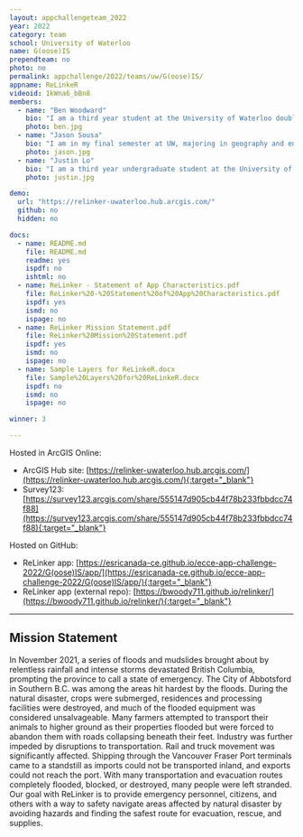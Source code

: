 ```yaml
---
layout: appchallengeteam_2022
year: 2022
category: team
school: University of Waterloo
name: G(oose)IS
prependteam: no
photo: no
permalink: appchallenge/2022/teams/uw/G(oose)IS/
appname: ReLinkeR
videoid: 1kWna6_bBn8
members:
  - name: "Ben Woodward"
    bio: "I am a third year student at the University of Waterloo double-majoring in Geography and Earth Sciences. I am a former gold medalist at the International Geography Olympiad, placing third worldwide in 2019. My areas of interest include geography education and digital humanities, and I enjoy applying my web development and web GIS skills to both of these areas. Some of my projects include www.geoworkshops.ca, a free repository of geography-related workshops and resources for high school students and teachers, and www.bayfieldhistoricalwebmap.ca, a digital atlas that showcases historical photographs, postcards, and maps from Bayfield Ontario."
    photo: ben.jpg
  - name: "Jason Sousa"
    bio: "I am in my final semester at UW, majoring in geography and environmental management. I am interested in human interactions with the environment and how infrastructure development impacts ecological systems, particularly effects of development on our water resources. I have work experience in environmental assessment and post-construction monitoring, which initially seeded my interest in these areas. When I’m not looking at maps, I listen to a lot of music."
    photo: jason.jpg
  - name: "Justin Lo"
    bio: "I am a third year undergraduate student at the University of Waterloo majoring in Geomatics. My interests involve using GIS to address social issues prevalent in the global landscape and geography education. Some of my projects include developing a lookup application for the City of Waterloo and working on the COVID-19 animation project for the UW Geospatial Club. In my free time I enjoy rock-climbing, watching tv with my family, and spending time with my dog."
    photo: justin.jpg

demo:
  url: "https://relinker-uwaterloo.hub.arcgis.com/"
  github: no
  hidden: no

docs:
  - name: README.md
    file: README.md
    readme: yes
    ispdf: no
    ishtml: no
  - name: ReLinker - Statement of App Characteristics.pdf
    file: ReLinker%20-%20Statement%20of%20App%20Characteristics.pdf
    ispdf: yes
    ismd: no
    ispage: no
  - name: ReLinker Mission Statement.pdf
    file: ReLinker%20Mission%20Statement.pdf
    ispdf: yes
    ismd: no
    ispage: no
  - name: Sample Layers for ReLinkeR.docx
    file: Sample%20Layers%20for%20ReLinkeR.docx
    ispdf: no
    ismd: no
    ispage: no

winner: 3

---
```


Hosted in ArcGIS Online:

- ArcGIS Hub site: [https://relinker-uwaterloo.hub.arcgis.com/](https://relinker-uwaterloo.hub.arcgis.com/){:target="_blank"}
- Survey123: [https://survey123.arcgis.com/share/555147d905cb44f78b233fbbdcc74f88](https://survey123.arcgis.com/share/555147d905cb44f78b233fbbdcc74f88){:target="_blank"}

Hosted on GitHub:

- ReLinker app: [https://esricanada-ce.github.io/ecce-app-challenge-2022/G(oose)IS/app/](https://esricanada-ce.github.io/ecce-app-challenge-2022/G(oose)IS/app/){:target="_blank"}
- ReLinker app (external repo): [https://bwoody711.github.io/relinker/](https://bwoody711.github.io/relinker/){:target="_blank"}

---

## Mission Statement

In November 2021, a series of floods and mudslides brought about by relentless rainfall and intense storms devastated British Columbia, prompting the province to call a state of emergency. The City of Abbotsford in Southern B.C. was among the areas hit hardest by the floods. During the natural disaster, crops were submerged, residences and processing facilities were destroyed, and much of the flooded equipment was considered unsalvageable. Many farmers attempted to transport their animals to higher ground as their properties flooded but were forced to abandon them with roads collapsing beneath their feet. Industry was further impeded by disruptions to transportation. Rail and truck movement was significantly affected. Shipping through the Vancouver Fraser Port terminals came to a standstill as imports could not be transported inland, and exports could not reach the port. With many transportation and evacuation routes completely flooded, blocked, or destroyed, many people were left stranded. Our goal with ReLinker is to provide emergency personnel, citizens, and others with a way to safety navigate areas affected by natural disaster by avoiding hazards and finding the safest route for evacuation, rescue, and supplies.

